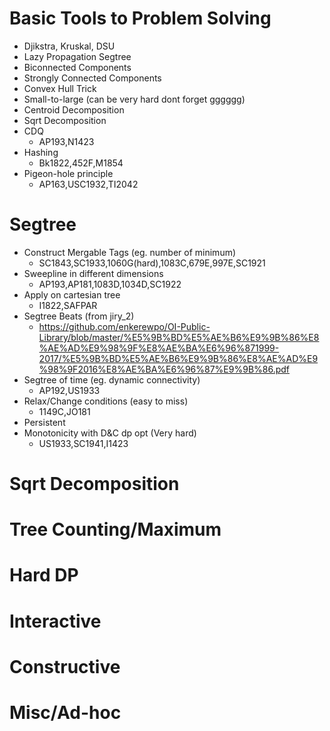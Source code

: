 # Basic Tools to Problem Solving
 * Djikstra, Kruskal, DSU
 * Lazy Propagation Segtree
 * Biconnected Components
 * Strongly Connected Components
 * Convex Hull Trick
 * Small-to-large (can be very hard dont forget gggggg)
 * Centroid Decomposition
 * Sqrt Decomposition
 * CDQ
   * AP193,N1423
 * Hashing
   * Bk1822,452F,M1854
 * Pigeon-hole principle
   * AP163,USC1932,TI2042
 
# Segtree
* Construct Mergable Tags (eg. number of minimum)
  * SC1843,SC1933,1060G(hard),1083C,679E,997E,SC1921
* Sweepline in different dimensions
  * AP193,AP181,1083D,1034D,SC1922
* Apply on cartesian tree
  * I1822,SAFPAR
* Segtree Beats (from jiry_2)
  * https://github.com/enkerewpo/OI-Public-Library/blob/master/%E5%9B%BD%E5%AE%B6%E9%9B%86%E8%AE%AD%E9%98%9F%E8%AE%BA%E6%96%871999-2017/%E5%9B%BD%E5%AE%B6%E9%9B%86%E8%AE%AD%E9%98%9F2016%E8%AE%BA%E6%96%87%E9%9B%86.pdf
* Segtree of time (eg. dynamic connectivity)
  * AP192,US1933
* Relax/Change conditions (easy to miss)
  * 1149C,JO181
* Persistent
* Monotonicity with D&C dp opt (Very hard)
  * US1933,SC1941,I1423
  
# Sqrt Decomposition

# Tree Counting/Maximum

# Hard DP

# Interactive

# Constructive

# Misc/Ad-hoc
